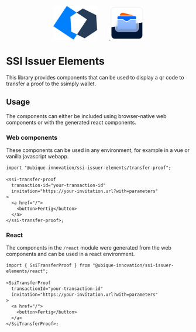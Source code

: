 <div align="center">
  <a href="https://ubique.ch" target="_blank">
    <img src="./.github/assets/ub-logo.svg" width="120" style="margin-right: 32px;">
    <img src="./.github/assets/ssimply-wallet.png" width="90">
  </a>
</div>

# SSI Issuer Elements

This library provides components that can be used to display a qr code to transfer a proof to the ssimply wallet.

## Usage

The components can either be included using browser-native web components or with the generated react components.

### Web components

These components can be used in any environment, for example in a vue or vanilla javascript webapp.

```tsx
import "@ubique-innovation/ssi-issuer-elements/transfer-proof";

<ssi-transfer-proof
  transaction-id="your-transaction-id"
  invitation="https://your-invitation.url?with=parameters"
>
  <a href="/">
    <button>Fertig</button>
  </a>
</ssi-transfer-proof>;
```

### React

The components in the `/react` module were generated from the web components and can be used in a react environment.

```tsx
import { SsiTransferProof } from "@ubique-innovation/ssi-issuer-elements/react";

<SsiTransferProof
  transactionId="your-transaction-id"
  invitation="https://your-invitation.url?with=parameters"
>
  <a href="/">
    <button>Fertig</button>
  </a>
</SsiTransferProof>;
```

